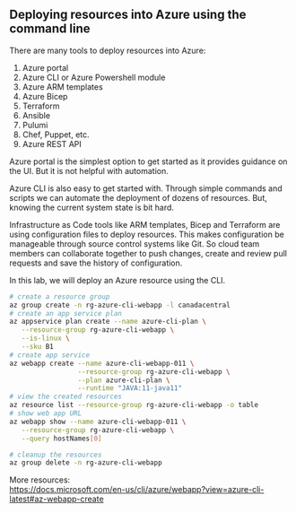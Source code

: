 ## Deploying resources into Azure using the command line

There are many tools to deploy resources into Azure:  

1) Azure portal
2) Azure CLI or Azure Powershell module
3) Azure ARM templates
4) Azure Bicep
5) Terraform
6) Ansible
7) Pulumi
8) Chef, Puppet, etc.
9) Azure REST API

Azure portal is the simplest option to get started as it provides guidance on the UI. But it is not helpful with automation.

Azure CLI is also easy to get started with. Through simple commands and scripts we can automate the deployment of dozens of resources. But, knowing the current system state is bit hard.

Infrastructure as Code tools like ARM templates, Bicep and Terraform are using configuration files to deploy resources. This makes configuration be manageable through source control systems like Git. So cloud team members can collaborate together to push changes, create and review pull requests and save the history of configuration. 

In this lab, we will deploy an Azure resource using the CLI.

```bash
# create a resource group
az group create -n rg-azure-cli-webapp -l canadacentral
# create an app service plan
az appservice plan create --name azure-cli-plan \
   --resource-group rg-azure-cli-webapp \
   --is-linux \
   --sku B1
# create app service
az webapp create --name azure-cli-webapp-011 \
                 --resource-group rg-azure-cli-webapp \
                 --plan azure-cli-plan \
                 --runtime "JAVA:11-java11"
# view the created resources
az resource list --resource-group rg-azure-cli-webapp -o table
# show web app URL
az webapp show --name azure-cli-webapp-011 \
   --resource-group rg-azure-cli-webapp \
   --query hostNames[0]
```

```bash
# cleanup the resources
az group delete -n rg-azure-cli-webapp
```

More resources:  
https://docs.microsoft.com/en-us/cli/azure/webapp?view=azure-cli-latest#az-webapp-create  
